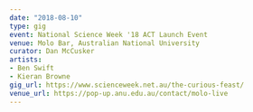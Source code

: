 ```yaml
---
date: "2018-08-10"
type: gig
event: National Science Week '18 ACT Launch Event
venue: Molo Bar, Australian National University
curator: Dan McCusker
artists:
- Ben Swift
- Kieran Browne
gig_url: https://www.scienceweek.net.au/the-curious-feast/
venue_url: https://pop-up.anu.edu.au/contact/molo-live
---
```

